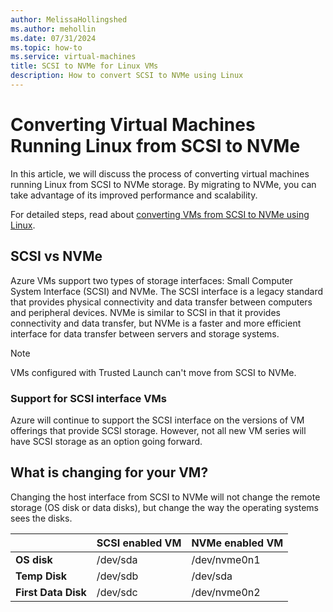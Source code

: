 ```yaml
---
author: MelissaHollingshed
ms.author: mehollin
ms.date: 07/31/2024
ms.topic: how-to
ms.service: virtual-machines
title: SCSI to NVMe for Linux VMs
description: How to convert SCSI to NVMe using Linux
---
```


# Converting Virtual Machines Running Linux from SCSI to NVMe

In this article, we will discuss the process of converting virtual machines running Linux from SCSI to NVMe storage. By migrating to NVMe, you can take advantage of its improved performance and scalability.

For detailed steps, read about [converting VMs from SCSI to NVMe using Linux](https://techcommunity.microsoft.com/t5/running-sap-applications-on-the/converting-virtual-machines-running-linux-from-scsi-to-nvme/ba-p/4162497).

## SCSI vs NVMe

Azure VMs support two types of storage interfaces: Small Computer System Interface (SCSI) and NVMe. The SCSI interface is a legacy standard that provides physical connectivity and data transfer between computers and peripheral devices. NVMe is similar to SCSI in that it provides connectivity and data transfer, but NVMe is a faster and more efficient interface for data transfer between servers and storage systems.

> [!NOTE]
> VMs configured with Trusted Launch can't move from SCSI to NVMe.

### Support for SCSI interface VMs

Azure will continue to support the SCSI interface on the versions of VM offerings that provide SCSI storage. However, not all new VM series will have SCSI storage as an option going forward.


## What is changing for your VM?
Changing the host interface from SCSI to NVMe will not change the remote storage (OS disk or data disks), but change the way the operating systems sees the disks.

|| SCSI enabled VM | NVMe enabled VM |
|-----------------|-----------------|----------------|
| **OS disk**        | /dev/sda        | /dev/nvme0n1   |
| **Temp Disk**      | /dev/sdb        | /dev/sda       |
| **First Data Disk**| /dev/sdc        | /dev/nvme0n2   |